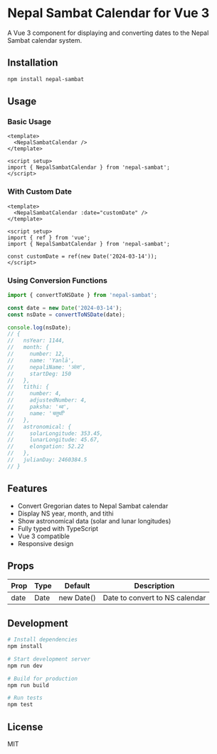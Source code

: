 # Nepal Sambat Calendar for Vue 3

A Vue 3 component for displaying and converting dates to the Nepal Sambat calendar system.

## Installation

```bash
npm install nepal-sambat
```

## Usage

### Basic Usage

```vue
<template>
  <NepalSambatCalendar />
</template>

<script setup>
import { NepalSambatCalendar } from 'nepal-sambat';
</script>
```

### With Custom Date

```vue
<template>
  <NepalSambatCalendar :date="customDate" />
</template>

<script setup>
import { ref } from 'vue';
import { NepalSambatCalendar } from 'nepal-sambat';

const customDate = ref(new Date('2024-03-14'));
</script>
```

### Using Conversion Functions

```typescript
import { convertToNSDate } from 'nepal-sambat';

const date = new Date('2024-03-14');
const nsDate = convertToNSDate(date);

console.log(nsDate);
// {
//   nsYear: 1144,
//   month: {
//     number: 12,
//     name: 'Yanlā',
//     nepaliName: 'ञंला',
//     startDeg: 150
//   },
//   tithi: {
//     number: 4,
//     adjustedNumber: 4,
//     paksha: 'थ्व',
//     name: 'चतुर्थी'
//   },
//   astronomical: {
//     solarLongitude: 353.45,
//     lunarLongitude: 45.67,
//     elongation: 52.22
//   },
//   julianDay: 2460384.5
// }
```

## Features

- Convert Gregorian dates to Nepal Sambat calendar
- Display NS year, month, and tithi
- Show astronomical data (solar and lunar longitudes)
- Fully typed with TypeScript
- Vue 3 compatible
- Responsive design

## Props

| Prop  | Type   | Default     | Description                    |
|-------|--------|-------------|--------------------------------|
| date  | Date   | new Date()  | Date to convert to NS calendar |

## Development

```bash
# Install dependencies
npm install

# Start development server
npm run dev

# Build for production
npm run build

# Run tests
npm test
```

## License

MIT 